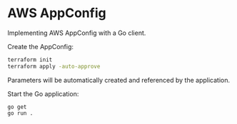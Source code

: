 # AWS AppConfig

Implementing AWS AppConfig with a Go client.

Create the AppConfig:

```sh
terraform init
terraform apply -auto-approve
```

Parameters will be automatically created and referenced by the application.

Start the Go application:

```
go get
go run .
```
